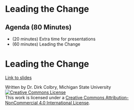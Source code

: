 # Leading the Change


## Agenda (80 Minutes)

- (20 minutes) Extra time for presentations
- (60 minutes) Leading the Change



# Leading the Change

[Link to slides](https://docs.google.com/presentation/d/1hiCfCBXtLMRWX0BVITP196Wo0v-wTiqkB114LFE109s/edit?usp=sharing)


Written by Dr. Dirk Colbry, Michigan State University
<a rel="license" href="http://creativecommons.org/licenses/by-nc/4.0/"><img alt="Creative Commons License" style="border-width:0" src="https://i.creativecommons.org/l/by-nc/4.0/88x31.png" /></a><br />This work is licensed under a <a rel="license" href="http://creativecommons.org/licenses/by-nc/4.0/">Creative Commons Attribution-NonCommercial 4.0 International License</a>.

